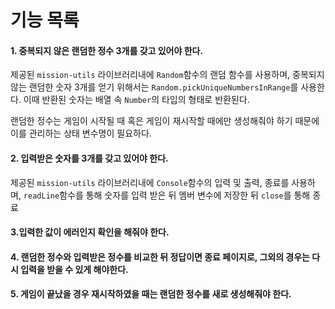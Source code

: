# 기능 목록

#### 1. 중복되지 않은 랜덤한 정수 3개를 갖고 있어야 한다.

제공된 `mission-utils` 라이브러리내에 `Random`함수의 랜덤 함수를 사용하며,
중복되지 않는 랜덤한 숫자 3개를 얻기 위해서는 `Random.pickUniqueNumbersInRange`를 사용한다.
이때 반환된 숫자는 배열 속 `Number`의 타입의 형태로 반환된다.

랜덤한 정수는 게임이 시작될 때 혹은 게임이 재시작할 때에만 생성해줘야 하기 때문에 이를 관리하는 상태 변수명이 필요하다.

#### 2. 입력받은 숫자를 3개를 갖고 있어야 한다.

제공된 `mission-utils` 라이브러리내에 `Console`함수의 입력 및 출력, 종료를 사용하며,
`readLine`함수를 통해 숫자를 입력 받은 뒤 멤버 변수에 저장한 뒤 `close`를 통해 종료

#### 3.입력한 값이 에러인지 확인을 해줘야 한다.

#### 4. 랜덤한 정수와 입력받은 정수를 비교한 뒤 정답이면 종료 페이지로, 그외의 경우는 다시 입력을 받을 수 있게 해야한다.

#### 5. 게임이 끝났을 경우 재시작하였을 때는 랜덤한 정수를 새로 생성해줘야 한다.
